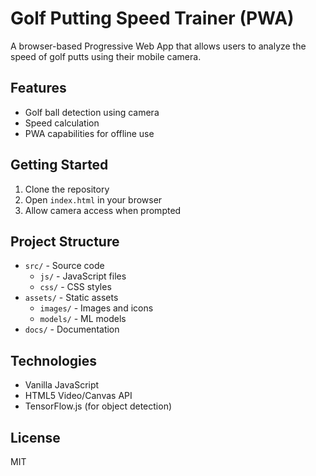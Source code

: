 # Golf Putting Speed Trainer (PWA)

A browser-based Progressive Web App that allows users to analyze the speed of golf putts using their mobile camera.

## Features

- Golf ball detection using camera
- Speed calculation
- PWA capabilities for offline use

## Getting Started

1. Clone the repository
2. Open `index.html` in your browser
3. Allow camera access when prompted

## Project Structure

- `src/` - Source code
  - `js/` - JavaScript files
  - `css/` - CSS styles
- `assets/` - Static assets
  - `images/` - Images and icons
  - `models/` - ML models
- `docs/` - Documentation

## Technologies

- Vanilla JavaScript
- HTML5 Video/Canvas API
- TensorFlow.js (for object detection)

## License

MIT 